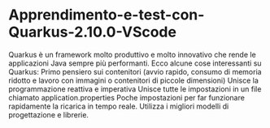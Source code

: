 # Apprendimento-e-test-con-Quarkus-2.10.0-VScode
Quarkus è un framework molto produttivo e molto innovativo che rende le applicazioni Java sempre più performanti.  Ecco alcune cose interessanti su Quarkus:  Primo pensiero sui contenitori (avvio rapido, consumo di memoria ridotto e lavoro con immagini o contenitori di piccole dimensioni) Unisce la programmazione reattiva e imperativa Unisce tutte le impostazioni in un file chiamato application.properties Poche impostazioni per far funzionare rapidamente la ricarica in tempo reale. Utilizza i migliori modelli di progettazione e librerie.
